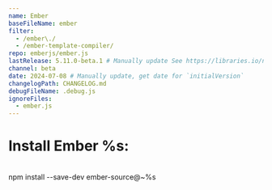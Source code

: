 ```yaml
---
name: Ember
baseFileName: ember
filter:
  - /ember\./
  - /ember-template-compiler/
repo: emberjs/ember.js
lastRelease: 5.11.0-beta.1 # Manually update See https://libraries.io/npm/ember-source throughout
channel: beta
date: 2024-07-08 # Manually update, get date for `initialVersion`
changelogPath: CHANGELOG.md
debugFileName: .debug.js
ignoreFiles:
  - ember.js
---
```


# Install Ember %s:

<br>
npm install --save-dev ember-source@~%s

